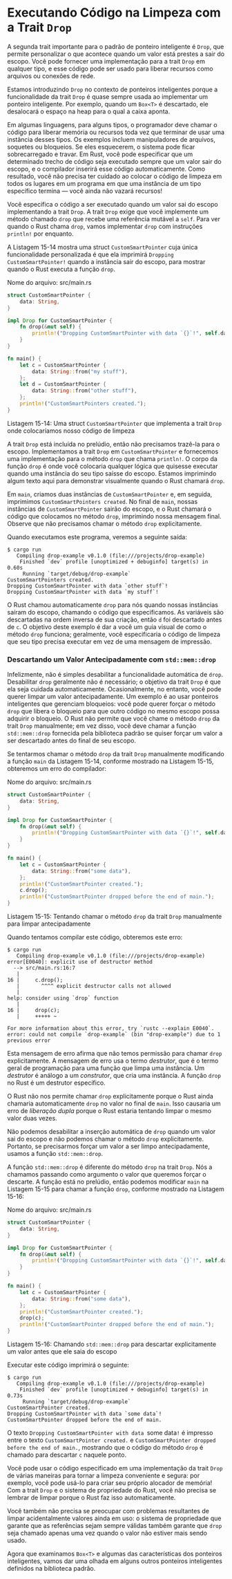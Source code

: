 # Executando Código na Limpeza com a Trait `Drop`

A segunda trait importante para o padrão de ponteiro inteligente é `Drop`, que permite personalizar o que acontece quando um valor está prestes a sair do escopo. Você pode fornecer uma implementação para a trait `Drop` em qualquer tipo, e esse código pode ser usado para liberar recursos como arquivos ou conexões de rede.

Estamos introduzindo `Drop` no contexto de ponteiros inteligentes porque a funcionalidade da trait `Drop` é quase sempre usada ao implementar um ponteiro inteligente. Por exemplo, quando um `Box<T>` é descartado, ele desalocará o espaço na heap para o qual a caixa aponta.

Em algumas linguagens, para alguns tipos, o programador deve chamar o código para liberar memória ou recursos toda vez que terminar de usar uma instância desses tipos. Os exemplos incluem manipuladores de arquivos, soquetes ou bloqueios. Se eles esquecerem, o sistema pode ficar sobrecarregado e travar. Em Rust, você pode especificar que um determinado trecho de código seja executado sempre que um valor sair do escopo, e o compilador inserirá esse código automaticamente. Como resultado, você não precisa ter cuidado ao colocar o código de limpeza em todos os lugares em um programa em que uma instância de um tipo específico termina — você ainda não vazará recursos!

Você especifica o código a ser executado quando um valor sai do escopo implementando a trait `Drop`. A trait `Drop` exige que você implemente um método chamado `drop` que recebe uma referência mutável a `self`. Para ver quando o Rust chama `drop`, vamos implementar `drop` com instruções `println!` por enquanto.

A Listagem 15-14 mostra uma struct `CustomSmartPointer` cuja única funcionalidade personalizada é que ela imprimirá `Dropping CustomSmartPointer!` quando a instância sair do escopo, para mostrar quando o Rust executa a função `drop`.

Nome do arquivo: src/main.rs

```rust
struct CustomSmartPointer {
    data: String,
}

impl Drop for CustomSmartPointer {
    fn drop(&mut self) {
        println!("Dropping CustomSmartPointer with data `{}`!", self.data);
    }
}

fn main() {
    let c = CustomSmartPointer {
        data: String::from("my stuff"),
    };
    let d = CustomSmartPointer {
        data: String::from("other stuff"),
    };
    println!("CustomSmartPointers created.");
}
```

Listagem 15-14: Uma struct `CustomSmartPointer` que implementa a trait `Drop` onde colocaríamos nosso código de limpeza

A trait `Drop` está incluída no prelúdio, então não precisamos trazê-la para o escopo. Implementamos a trait `Drop` em `CustomSmartPointer` e fornecemos uma implementação para o método `drop` que chama `println!`. O corpo da função `drop` é onde você colocaria qualquer lógica que quisesse executar quando uma instância do seu tipo saísse do escopo. Estamos imprimindo algum texto aqui para demonstrar visualmente quando o Rust chamará `drop`.

Em `main`, criamos duas instâncias de `CustomSmartPointer` e, em seguida, imprimimos `CustomSmartPointers created`. No final de `main`, nossas instâncias de `CustomSmartPointer` sairão do escopo, e o Rust chamará o código que colocamos no método `drop`, imprimindo nossa mensagem final. Observe que não precisamos chamar o método `drop` explicitamente.

Quando executamos este programa, veremos a seguinte saída:

```text
$ cargo run
   Compiling drop-example v0.1.0 (file:///projects/drop-example)
    Finished `dev` profile [unoptimized + debuginfo] target(s) in 0.60s
     Running `target/debug/drop-example`
CustomSmartPointers created.
Dropping CustomSmartPointer with data `other stuff`!
Dropping CustomSmartPointer with data `my stuff`!
```

O Rust chamou automaticamente `drop` para nós quando nossas instâncias saíram do escopo, chamando o código que especificamos. As variáveis são descartadas na ordem inversa de sua criação, então `d` foi descartado antes de `c`. O objetivo deste exemplo é dar a você um guia visual de como o método `drop` funciona; geralmente, você especificaria o código de limpeza que seu tipo precisa executar em vez de uma mensagem de impressão.

### Descartando um Valor Antecipadamente com `std::mem::drop`

Infelizmente, não é simples desabilitar a funcionalidade automática de `drop`. Desabilitar `drop` geralmente não é necessário; o objetivo da trait `Drop` é que ela seja cuidada automaticamente. Ocasionalmente, no entanto, você pode querer limpar um valor antecipadamente. Um exemplo é ao usar ponteiros inteligentes que gerenciam bloqueios: você pode querer forçar o método `drop` que libera o bloqueio para que outro código no mesmo escopo possa adquirir o bloqueio. O Rust não permite que você chame o método `drop` da trait `Drop` manualmente; em vez disso, você deve chamar a função `std::mem::drop` fornecida pela biblioteca padrão se quiser forçar um valor a ser descartado antes do final de seu escopo.

Se tentarmos chamar o método `drop` da trait `Drop` manualmente modificando a função `main` da Listagem 15-14, conforme mostrado na Listagem 15-15, obteremos um erro do compilador:

Nome do arquivo: src/main.rs

```rust
struct CustomSmartPointer {
    data: String,
}

impl Drop for CustomSmartPointer {
    fn drop(&mut self) {
        println!("Dropping CustomSmartPointer with data `{}`!", self.data);
    }
}

fn main() {
    let c = CustomSmartPointer {
        data: String::from("some data"),
    };
    println!("CustomSmartPointer created.");
    c.drop();
    println!("CustomSmartPointer dropped before the end of main.");
}
```

Listagem 15-15: Tentando chamar o método `drop` da trait `Drop` manualmente para limpar antecipadamente

Quando tentamos compilar este código, obteremos este erro:

```text
$ cargo run
   Compiling drop-example v0.1.0 (file:///projects/drop-example)
error[E0040]: explicit use of destructor method
  --> src/main.rs:16:7
   |
16 |     c.drop();
   |       ^^^^ explicit destructor calls not allowed
   |
help: consider using `drop` function
   |
16 |     drop(c);
   |     +++++ ~

For more information about this error, try `rustc --explain E0040`.
error: could not compile `drop-example` (bin "drop-example") due to 1 previous error
```

Esta mensagem de erro afirma que não temos permissão para chamar `drop` explicitamente. A mensagem de erro usa o termo *destrutor*, que é o termo geral de programação para uma função que limpa uma instância. Um *destrutor* é análogo a um *construtor*, que cria uma instância. A função `drop` no Rust é um destrutor específico.

O Rust não nos permite chamar `drop` explicitamente porque o Rust ainda chamaria automaticamente `drop` no valor no final de `main`. Isso causaria um erro de *liberação dupla* porque o Rust estaria tentando limpar o mesmo valor duas vezes.

Não podemos desabilitar a inserção automática de `drop` quando um valor sai do escopo e não podemos chamar o método `drop` explicitamente. Portanto, se precisarmos forçar um valor a ser limpo antecipadamente, usamos a função `std::mem::drop`.

A função `std::mem::drop` é diferente do método `drop` na trait `Drop`. Nós a chamamos passando como argumento o valor que queremos forçar o descarte. A função está no prelúdio, então podemos modificar `main` na Listagem 15-15 para chamar a função `drop`, conforme mostrado na Listagem 15-16:

Nome do arquivo: src/main.rs

```rust
struct CustomSmartPointer {
    data: String,
}

impl Drop for CustomSmartPointer {
    fn drop(&mut self) {
        println!("Dropping CustomSmartPointer with data `{}`!", self.data);
    }
}

fn main() {
    let c = CustomSmartPointer {
        data: String::from("some data"),
    };
    println!("CustomSmartPointer created.");
    drop(c);
    println!("CustomSmartPointer dropped before the end of main.");
}
```

Listagem 15-16: Chamando `std::mem::drop` para descartar explicitamente um valor antes que ele saia do escopo

Executar este código imprimirá o seguinte:

```text
$ cargo run
   Compiling drop-example v0.1.0 (file:///projects/drop-example)
    Finished `dev` profile [unoptimized + debuginfo] target(s) in 0.73s
     Running `target/debug/drop-example`
CustomSmartPointer created.
Dropping CustomSmartPointer with data `some data`!
CustomSmartPointer dropped before the end of main.
```

O texto `Dropping CustomSmartPointer with data `some data`!` é impresso entre o texto `CustomSmartPointer created.` e `CustomSmartPointer dropped before the end of main.`, mostrando que o código do método `drop` é chamado para descartar `c` naquele ponto.

Você pode usar o código especificado em uma implementação da trait `Drop` de várias maneiras para tornar a limpeza conveniente e segura: por exemplo, você pode usá-lo para criar seu próprio alocador de memória! Com a trait `Drop` e o sistema de propriedade do Rust, você não precisa se lembrar de limpar porque o Rust faz isso automaticamente.

Você também não precisa se preocupar com problemas resultantes de limpar acidentalmente valores ainda em uso: o sistema de propriedade que garante que as referências sejam sempre válidas também garante que `drop` seja chamado apenas uma vez quando o valor não estiver mais sendo usado.

Agora que examinamos `Box<T>` e algumas das características dos ponteiros inteligentes, vamos dar uma olhada em alguns outros ponteiros inteligentes definidos na biblioteca padrão.
